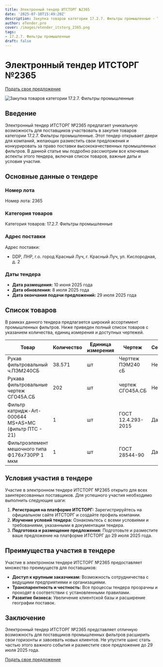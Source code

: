 ```yaml
---
title: Электронный тендер ИТСТОРГ №2365
date: '2025-07-10T15:49:20Z'
description: Закупка товаров категории 17.2.7. Фильтры промышленные - Тендер №2365
author: eTender.pro
cover: /images/etender_itstorg_2365.png
tags:
- 17.2.7. Фильтры промышленные
draft: false
---
```

# Электронный тендер ИТСТОРГ №2365

[Подать свое предложение](https://itstorg.ru/tender-2365?utm_source=etender)

![Закупка товаров категории 17.2.7. Фильтры промышленные](/images/etender_itstorg_2365.png)

## Введение

Электронный тендер ИТСТОРГ №2365 предлагает уникальную возможность для поставщиков участвовать в закупке товаров категории 17.2.7. Фильтры промышленные. Этот тендер открывает двери для компаний, желающих разместить свои предложения и конкурировать за право поставки высококачественных промышленных фильтров. В данной статье мы подробно рассмотрим все ключевые аспекты этого тендера, включая список товаров, важные даты и условия участия.

## Основные данные о тендере

### Номер лота

Номер лота: 2365

### Категория товаров

Категория товаров: 17.2.7. Фильтры промышленные

### Адрес поставки

Адрес поставки:
- DDP, ЛНР, г.о. город Красный Луч, г. Красный Луч, ул. Кислородная, д. 2

### Даты тендера

- **Дата размещения:** 10 июня 2025 года
- **Дата обновления:** 8 июля 2025 года
- **Дата окончания подачи предложений:** 29 июля 2025 года

## Список товаров

В рамках данного тендера предлагается широкий ассортимент промышленных фильтров. Ниже приведен полный список товаров с указанием количества, единиц измерения и доступных чертежей.

| Товар                                                                 | Количество | Единица измерения | Чертеж                   | Сертификация |
|----------------------------------------------------------------------|------------|-------------------|--------------------------|--------------|
| Рукав фильтровальный ч.ПЭМ240СБ                                      | 38.571     | шт                 | Черттеж ПЭМ240 сБ        | Нет          |
| Рукава фильтровальные чертеж СГО45А.СБ                                | 202        | шт                 | чертеж СГО45А.СБ          | Нет          |
| Фильтр катридж-Art-000644 MS+AS+MC (фильтр ПТС - 21)                 | 1          | шт                 | ГОСТ 12.4.293-2015       | Да           |
| Фильтроэлемент мешочного типа Ф176х730РР 1 мкм                         | 1          | шт                 | ГОСТ 28544-90            | Да           |

## Условия участия в тендере

Участие в электронном тендере ИТСТОРГ №2365 открыто для всех заинтересованных поставщиков. Для успешного участия необходимо выполнить следующие шаги:

1. **Регистрация на платформе ИТСТОРГ:** Зарегистрируйтесь на официальном сайте ИТСТОРГ и создайте профиль компании.
2. **Изучение условий тендера:** Ознакомьтесь с всеми условиями и требованиями, указанными в документации тендера.
3. **Подготовка и размещение предложения:** Подготовьте и разместите ваше предложение на платформе ИТСТОРГ до 29 июля 2025 года.

## Преимущества участия в тендере

Участие в электронном тендере ИТСТОРГ №2365 предоставляет множество преимуществ для поставщиков:

- **Доступ к крупным заказчикам:** Возможность сотрудничества с ведущими предприятиями и организациями.
- **Транспарентность и честность:** Все процессы тендера прозрачны и проходят в соответствии с установленными правилами.
- **Развитие бизнеса:** Увеличение клиентской базы и расширение географии поставок.

## Заключение

Электронный тендер ИТСТОРГ №2365 представляет отличную возможность для поставщиков промышленных фильтров расширить свои горизонты и завоевать новых клиентов. Не упустите шанс стать частью этого важного события и разместите свое предложение до 29 июля 2025 года.

[Подать свое предложение](https://itstorg.ru/tender-2365?utm_source=etender)